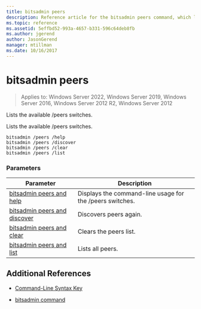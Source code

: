 ```yaml
---
title: bitsadmin peers
description: Reference article for the bitsadmin peers command, which lists the /peers switches.
ms.topic: reference
ms.assetid: 5effbd52-993a-4657-b331-596c64deb8fb
ms.author: jgerend
author: JasonGerend
manager: mtillman
ms.date: 10/16/2017
---
```

# bitsadmin peers

>Applies to: Windows Server 2022, Windows Server 2019, Windows Server 2016, Windows Server 2012 R2, Windows Server 2012

Lists the available /peers switches.

Lists the available /peers switches.

```
bitsadmin /peers /help
bitsadmin /peers /discover
bitsadmin /peers /clear
bitsadmin /peers /list
```

### Parameters
| Parameter | Description |
| -------------- | -------------- |
| [bitsadmin peers and help](bitsadmin-peers-and-help.md) | Displays the command-line usage for the /peers switches. |
| [bitsadmin peers and discover](bitsadmin-peers-and-discover.md) | Discovers peers again. |
| [bitsadmin peers and clear](bitsadmin-peers-and-clear.md) | Clears the peers list. |
| [bitsadmin peers and list](bitsadmin-peers-and-list.md) | Lists all peers. |

## Additional References

- [Command-Line Syntax Key](command-line-syntax-key.md)

- [bitsadmin command](bitsadmin.md)
